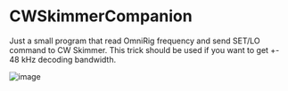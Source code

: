 # CWSkimmerCompanion

Just a small program that read OmniRig frequency and send SET/LO command to CW Skimmer. This trick should be used if you want to get +- 48 kHz decoding bandwidth.

![image](https://user-images.githubusercontent.com/13137490/132567956-8b6b80e5-9383-48a0-a52e-8308b0219280.png)

